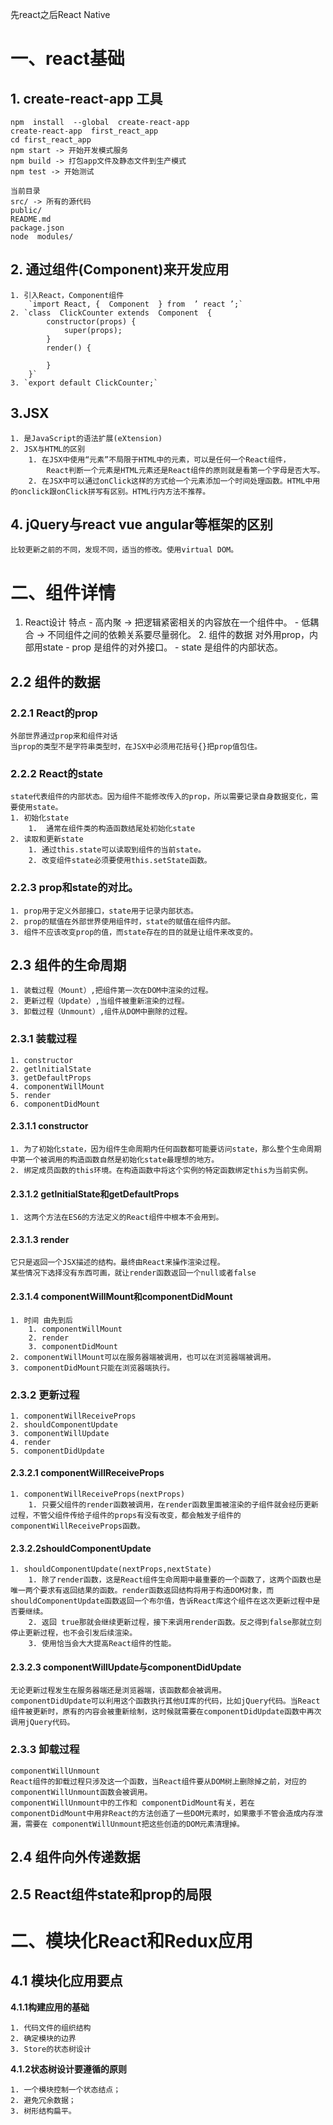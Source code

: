 先react之后React Native
# 一、react基础 #

## 1.  create-react-app 工具 ##

    npm  install  --global  create-react-app
    create-react-app  first_react_app
    cd first_react_app
    npm start -> 开始开发模式服务
    npm build -> 打包app文件及静态文件到生产模式
    npm test -> 开始测试

    当前目录
    src/ -> 所有的源代码
    public/
    README.md
    package.json
    node  modules/

## 2. 通过组件(Component)来开发应用 ##

    1. 引入React，Component组件
        `import React, {  Component  } from  ’ react ’;`
    2. `class  ClickCounter extends  Component  {
            constructor(props) {
                super(props);
            }
            render() {
                
            }
        }`
    3. `export default ClickCounter;`

## 3.JSX ##

    1. 是JavaScript的语法扩展(eXtension)
    2. JSX与HTML的区别
        1. 在JSX中使用“元素”不局限于HTML中的元素，可以是任何一个React组件，
            React判断一个元素是HTML元素还是React组件的原则就是看第一个字母是否大写。
        2. 在JSX中可以通过onClick这样的方式给一个元素添加一个时间处理函数。HTML中用的onclick跟onClick拼写有区别。HTML行内方法不推荐。

## 4. jQuery与react vue angular等框架的区别 ##

    比较更新之前的不同，发现不同，适当的修改。使用virtual DOM。

# 二、组件详情 #

   1. React设计 特点
    - 高内聚 -> 把逻辑紧密相关的内容放在一个组件中。
    - 低耦合 -> 不同组件之间的依赖关系要尽量弱化。
    2. 组件的数据 对外用prop，内部用state
    - prop 是组件的对外接口。
    - state 是组件的内部状态。

## 2.2 组件的数据 ##
### 2.2.1 React的prop ###

    外部世界通过prop来和组件对话
    当prop的类型不是字符串类型时，在JSX中必须用花括号{}把prop值包住。

### 2.2.2 React的state ###

    state代表组件的内部状态。因为组件不能修改传入的prop，所以需要记录自身数据变化，需要使用state。
    1. 初始化state
        1.  通常在组件类的构造函数结尾处初始化state
    2. 读取和更新state
        1. 通过this.state可以读取到组件的当前state。
        2. 改变组件state必须要使用this.setState函数。

### 2.2.3 prop和state的对比。 ###

    1. prop用于定义外部接口，state用于记录内部状态。
    2. prop的赋值在外部世界使用组件时，state的赋值在组件内部。
    3. 组件不应该改变prop的值，而state存在的目的就是让组件来改变的。

## 2.3 组件的生命周期 ##

    1. 装载过程（Mount）,把组件第一次在DOM中渲染的过程。
    2. 更新过程（Update）,当组件被重新渲染的过程。
    3. 卸载过程（Unmount）,组件从DOM中删除的过程。

### 2.3.1 装载过程 ###

    1. constructor
    2. getlnitialState
    3. getDefaultProps
    4. componentWillMount
    5. render
    6. componentDidMount

#### 2.3.1.1 constructor ####

    1. 为了初始化state，因为组件生命周期内任何函数都可能要访问state，那么整个生命周期中第一个被调用的构造函数自然是初始化state最理想的地方。
    2. 绑定成员函数的this环境。在构造函数中将这个实例的特定函数绑定this为当前实例。

#### 2.3.1.2 getlnitialState和getDefaultProps ####

    1. 这两个方法在ES6的方法定义的React组件中根本不会用到。

#### 2.3.1.3 render ####

    它只是返回一个JSX描述的结构。最终由React来操作渲染过程。
    某些情况下选择没有东西可画，就让render函数返回一个null或者false

#### 2.3.1.4 componentWillMount和componentDidMount ####

    1. 时间 由先到后
        1. componentWillMount
        2. render
        3. componentDidMount
    2. componentWillMount可以在服务器端被调用，也可以在浏览器端被调用。
    3. componentDidMount只能在浏览器端执行。

### 2.3.2 更新过程 ###

    1. componentWillReceiveProps
    2. shouldComponentUpdate
    3. componentWillUpdate
    4. render
    5. componentDidUpdate

#### 2.3.2.1 componentWillReceiveProps ####

    1. componentWillReceiveProps(nextProps)
        1. 只要父组件的render函数被调用，在render函数里面被渲染的子组件就会经历更新过程，不管父组件传给子组件的props有没有改变，都会触发子组件的componentWillReceiveProps函数。


#### 2.3.2.2shouldComponentUpdate  ####

    1. shouldComponentUpdate(nextProps,nextState)
        1. 除了render函数，这是React组件生命周期中最重要的一个函数了，这两个函数也是唯一两个要求有返回结果的函数。render函数返回结构将用于构造DOM对象，而shouldComponentUpdate函数返回一个布尔值，告诉React库这个组件在这次更新过程中是否要继续。
        2. 返回 true那就会继续更新过程，接下来调用render函数。反之得到false那就立刻停止更新过程，也不会引发后续渲染。
        3. 使用恰当会大大提高React组件的性能。

#### 2.3.2.3 componentWillUpdate与componentDidUpdate ####

    无论更新过程发生在服务器端还是浏览器端，该函数都会被调用。
    componentDidUpdate可以利用这个函数执行其他UI库的代码，比如jQuery代码。当React组件被更新时，原有的内容会被重新绘制，这时候就需要在componentDidUpdate函数中再次调用jQuery代码。

### 2.3.3 卸载过程 ###

    componentWillUnmount
    React组件的卸载过程只涉及这一个函数，当React组件要从DOM树上删除掉之前，对应的componentWillUnmount函数会被调用。
    componentWillUnmount中的工作和 componentDidMount有关，若在 componentDidMount中用非React的方法创造了一些DOM元素时，如果撒手不管会造成内存泄漏，需要在 componentWillUnmount把这些创造的DOM元素清理掉。

## 2.4 组件向外传递数据 ##

## 2.5 React组件state和prop的局限 ##


# 二、模块化React和Redux应用 #

## 4.1 模块化应用要点 ##

**4.1.1构建应用的基础**

    1. 代码文件的组织结构
    2. 确定模块的边界
    3. Store的状态树设计

**4.1.2状态树设计要遵循的原则**

    1. 一个模块控制一个状态结点；
    2. 避免冗余数据；
    3. 树形结构扁平。


